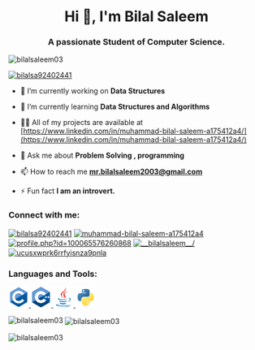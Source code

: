
<h1 align="center">Hi 👋, I'm Bilal Saleem</h1>
<h3 align="center">A passionate Student of Computer Science.</h3>


<p align="left"> <img src="https://komarev.com/ghpvc/?username=bilalsaleem03&label=Profile%20views&color=0e75b6&style=flat" alt="bilalsaleem03" /> </p>

<p align="left"> <a href="https://twitter.com/bilalsa92402441" target="blank"><img src="https://img.shields.io/twitter/follow/bilalsa92402441?logo=twitter&style=for-the-badge" alt="bilalsa92402441" /></a> </p>

- 🔭 I’m currently working on **Data Structures**

- 🌱 I’m currently learning **Data Structures and Algorithms**

- 👨‍💻 All of my projects are available at [https://www.linkedin.com/in/muhammad-bilal-saleem-a175412a4/](https://www.linkedin.com/in/muhammad-bilal-saleem-a175412a4/)

- 💬 Ask me about **Problem Solving , programming**

- 📫 How to reach me **mr.bilalsaleem2003@gmail.com**

- ⚡ Fun fact **I am an introvert.**

<h3 align="left">Connect with me:</h3>
<p align="left">
<a href="https://twitter.com/bilalsa92402441" target="blank"><img align="center" src="https://raw.githubusercontent.com/rahuldkjain/github-profile-readme-generator/master/src/images/icons/Social/twitter.svg" alt="bilalsa92402441" height="30" width="40" /></a>
<a href="https://linkedin.com/in/muhammad-bilal-saleem-a175412a4" target="blank"><img align="center" src="https://raw.githubusercontent.com/rahuldkjain/github-profile-readme-generator/master/src/images/icons/Social/linked-in-alt.svg" alt="muhammad-bilal-saleem-a175412a4" height="30" width="40" /></a>
<a href="https://fb.com/profile.php?id=100065576260868" target="blank"><img align="center" src="https://raw.githubusercontent.com/rahuldkjain/github-profile-readme-generator/master/src/images/icons/Social/facebook.svg" alt="profile.php?id=100065576260868" height="30" width="40" /></a>
<a href="https://instagram.com/__bilalsaleem__/" target="blank"><img align="center" src="https://raw.githubusercontent.com/rahuldkjain/github-profile-readme-generator/master/src/images/icons/Social/instagram.svg" alt="__bilalsaleem__/" height="30" width="40" /></a>
<a href="https://www.youtube.com/c/ucusxwprk6rrfyisnza9pnla" target="blank"><img align="center" src="https://raw.githubusercontent.com/rahuldkjain/github-profile-readme-generator/master/src/images/icons/Social/youtube.svg" alt="ucusxwprk6rrfyisnza9pnla" height="30" width="40" /></a>
</p>

<h3 align="left">Languages and Tools:</h3>
<p align="left"> <a href="https://www.cprogramming.com/" target="_blank" rel="noreferrer"> <img src="https://raw.githubusercontent.com/devicons/devicon/master/icons/c/c-original.svg" alt="c" width="40" height="40"/> </a> <a href="https://www.w3schools.com/cpp/" target="_blank" rel="noreferrer"> <img src="https://raw.githubusercontent.com/devicons/devicon/master/icons/cplusplus/cplusplus-original.svg" alt="cplusplus" width="40" height="40"/> </a> <a href="https://www.java.com" target="_blank" rel="noreferrer"> <img src="https://raw.githubusercontent.com/devicons/devicon/master/icons/java/java-original.svg" alt="java" width="40" height="40"/> </a> <a href="https://www.python.org" target="_blank" rel="noreferrer"> <img src="https://raw.githubusercontent.com/devicons/devicon/master/icons/python/python-original.svg" alt="python" width="40" height="40"/> </a> </p>

<p><img align="left" src="https://github-readme-stats.vercel.app/api/top-langs?username=bilalsaleem03&show_icons=true&locale=en&layout=compact" alt="bilalsaleem03" /></p>

<p>&nbsp;<img align="center" src="https://github-readme-stats.vercel.app/api?username=bilalsaleem03&show_icons=true&locale=en" alt="bilalsaleem03" /></p>

<p><img align="center" src="https://github-readme-streak-stats.herokuapp.com/?user=bilalsaleem03&" alt="bilalsaleem03" /></p>

